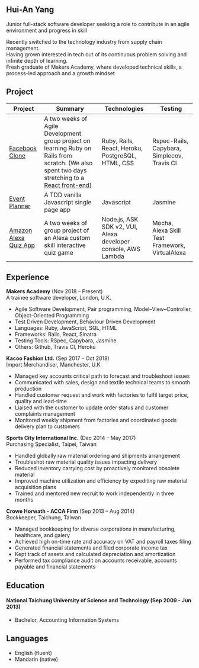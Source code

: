 ## Hui-An Yang

Junior full-stack software developer seeking a role to contribute in an agile environment and progress in skill 

Recently switched to the technology industry from supply chain management.  
Having grown interested in tech out of its continuous problem solving and infinite depth of learning.  
Fresh graduate of Makers Academy, where developed technical skills, a process-led approach and a growth mindset

## Project
| Project                                                                  | Summary                                                                                                                                                                                                       | Technologies                                                       | Testing                                                 |
|--------------------------------------------------------------------------|---------------------------------------------------------------------------------------------------------------------------------------------------------------------------------------------------------------|--------------------------------------------------------------------|---------------------------------------------------------|
| [Facebook Clone](https://github.com/anhuiyang/acebook-team-rocket)       | A two weeks of Agile Development group project on learning Ruby on Rails from scratch. (We also spent two days stretching to a [React front-end](https://github.com/anhuiyang/Acebook-team-rocket-frontend))  | Ruby, Rails, React, Heroku, PostgreSQL, HTML, CSS                  | Rspec-Rails, Capybara, Simplecov, Travis CI    |
| [Event Planner](https://github.com/anhuiyang/event_planner_app)          | A TDD vanilla Javascript single page app                                                                                                                                                                      | Javascript                                                         | Jasmine                                         |
| [Amazon Alexa Quiz App](https://github.com/anhuiyang/alexa_node_js_quiz) | A two weeks of group project of an Alexa custom skill interactive quiz game                                                                                                                                   | Node.js, ASK SDK v2, VUI, Alexa developer console, AWS Lambda | Mocha, Alexa Skill Test Framework, VirtualAlexa |

## Experience

**Makers Academy** (Nov 2018 – Present)     
A trainee software developer, London, U.K.
 - Agile Software Development, Pair programming, Model–View–Controller, Object-Oriented Programming
 - Test Driven Development, Behaviour Driven Development
 - Languages: Ruby, JavaScript, SQL, HTML
 - Frameworks: Rails, React, Sinatra
 - Testing Tools: RSpec, Capybara, Jasmine
 - Others: Github, Travis CI, Heroku
 
**Kacoo Fashion Ltd.** (Sep 2017 – Oct 2018)    
Import Merchandiser, Manchester, U.K.
 - Managed key accounts critical path to forecast and troubleshoot issues
 - Communicated with sales, design and textile technical teams to smooth production
 - Handled customer request and work with factories to fulfil target price, quality and lead-time
 - Liaised with the customer to update order status and customer complaints management
 - Monitored weekly shipment from factories and coordinated goods delivery plan to customers
 
**Sports City International Inc.** (Dec 2014 – May 2017)   
Purchasing Specialist, Taipei, Taiwan  
 - Handled globally raw material ordering and shipments arrangement
 - Troubleshot raw material quality issues impacting delivery
 - Reduced inventory carrying cost by proactively monitored obsolete material
 - Improved machine utilization and efficiency by expediting raw material acquisition plans
 - Trained and mentored new recruit to work independently in three months

**Crowe Horwath - ACCA Firm** (Sep 2013 – Aug 2014)   
Bookkeeper, Taichung, Taiwan  
- Managed bookkeeping for diverse corporations in manufacturing, healthcare, and galery
- Achieved high on-time rate and accuracy on VAT and payroll taxes filing
- Generated financial statements and filed corporate income tax
- Kept track of assets and calculated depreciation and amortization
- Performed tax compliance audit on accounts receivable, accounts payable and financial statements

## Education

#### National Taichung University of Science and Technology (Sep 2009 - Jun 2013)

- Bachelor, Accounting Information Systems

## Languages
 - English (fluent)
 - Mandarin (native)
